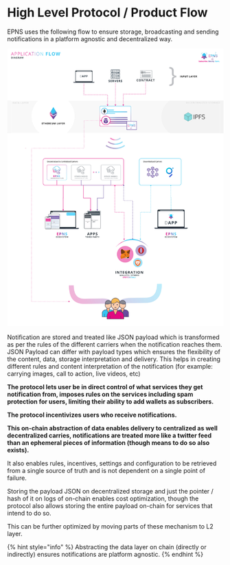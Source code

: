 # High Level Protocol / Product Flow

EPNS uses the following flow to ensure storage, broadcasting and sending notifications in a platform agnostic and decentralized way.

![High Level Application Flow of EPNS protocol / product](../.gitbook/assets/highleveldefi.jpg)

Notification are stored and treated like JSON payload which is transformed as per the rules of the different carriers when the notification reaches them. JSON Payload can differ with payload types which ensures the flexibility of the content, data, storage interpretation and delivery. This helps in creating different rules and content interpretation of the notification \(for example: carrying images, call to action, live videos, etc\)

**The protocol lets user be in direct control of what services they get notification from, imposes rules on the services including spam protection for users, limiting their ability to add wallets as subscribers.**

**The protocol incentivizes users who receive notifications.**

**This on-chain abstraction of data enables delivery to centralized as well decentralized carries, notifications are treated more like a twitter feed than an ephemeral pieces of information \(though means to do so also exists\).** 

It also enables rules, incentives, settings and configuration to be retrieved from a single source of truth and is not dependent on a single point of failure.

Storing the payload JSON on decentralized storage and just the pointer / hash of it on logs of on-chain enables cost optimization, though the protocol also allows storing the entire payload on-chain for services that intend to do so.

This can be further optimized by moving parts of these mechanism to L2 layer.

{% hint style="info" %}
Abstracting the data layer on chain \(directly or indirectly\) ensures notifications are platform agnostic. 
{% endhint %}

